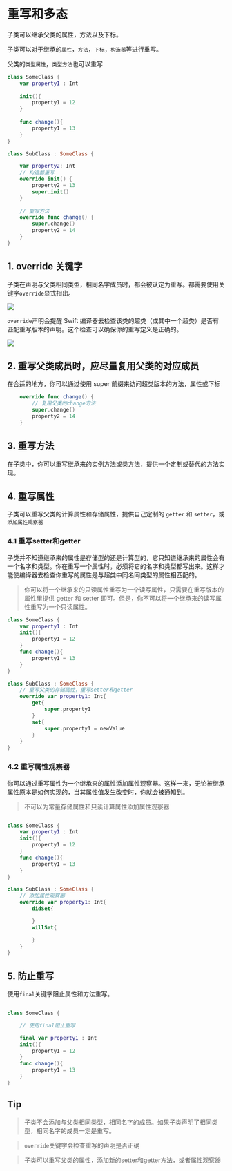 # 重写和多态

子类可以继承父类的属性，方法以及下标。

子类可以对于继承的`属性`，`方法`，`下标`，`构造器`等进行重写。

父类的`类型属性`，`类型方法`也可以重写

```swift
class SomeClass {
    var property1 : Int
    
    init(){
        property1 = 12
    }
    
    func change(){
        property1 = 13
    }
}

class SubClass : SomeClass {

    var property2: Int
    // 构造器重写
    override init() {
        property2 = 13
        super.init()
    }
    
    // 重写方法
    override func change() {
        super.change()
        property2 = 14
    }
}
```

## 1. override 关键字

子类在声明与父类相同类型，相同名字成员时，都会被认定为重写。都需要使用关键字`override`显式指出。

![](https://gitee.com/existorlive/exist-or-live-pic/raw/master/%E6%88%AA%E5%B1%8F2020-12-08%20%E4%B8%8B%E5%8D%8810.35.34.png)

`override`声明会提醒 Swift 编译器去检查该类的超类（或其中一个超类）是否有匹配重写版本的声明。这个检查可以确保你的重写定义是正确的。

![](https://gitee.com/existorlive/exist-or-live-pic/raw/master/%E6%88%AA%E5%B1%8F2020-12-08%20%E4%B8%8B%E5%8D%8810.35.34.png)


## 2. 重写父类成员时，应尽量复用父类的对应成员

在合适的地方，你可以通过使用 super 前缀来访问超类版本的方法，属性或下标

```swift 
    override func change() {
        // 复用父类的change方法
        super.change()
        property2 = 14
    }
```

## 3. 重写方法

在子类中，你可以重写继承来的实例方法或类方法，提供一个定制或替代的方法实现。


## 4. 重写属性

子类可以重写父类的计算属性和存储属性，提供自己定制的 `getter` 和 `setter`，或`添加属性观察器`


### 4.1 重写setter和getter

子类并不知道继承来的属性是存储型的还是计算型的，它只知道继承来的属性会有一个名字和类型。你在重写一个属性时，必须将它的名字和类型都写出来。这样才能使编译器去检查你重写的属性是与超类中同名同类型的属性相匹配的。

> 你可以将一个继承来的只读属性重写为一个读写属性，只需要在重写版本的属性里提供 getter 和 setter 即可。但是，你不可以将一个继承来的读写属性重写为一个只读属性。

```swift
class SomeClass {
    var property1 : Int
    init(){
        property1 = 12
    }
    func change(){
        property1 = 13
    }
}

class SubClass : SomeClass {
    // 重写父类的存储属性，重写setter和getter
    override var property1: Int{
        get{
            super.property1
        }
        set{
            super.property1 = newValue
        }
    }
}
```

### 4.2 重写属性观察器

你可以通过重写属性为一个继承来的属性添加属性观察器。这样一来，无论被继承属性原本是如何实现的，当其属性值发生改变时，你就会被通知到。

> 不可以为常量存储属性和只读计算属性添加属性观察器

```swift

class SomeClass {
    var property1 : Int
    init(){
        property1 = 12
    }
    func change(){
        property1 = 13
    }
}

class SubClass : SomeClass {
    // 添加属性观察器
    override var property1: Int{
        didSet{

        }
        willSet{

        }
    }
}
```

## 5. 防止重写

使用`final`关键字阻止属性和方法重写。

```swift

class SomeClass {

    // 使用final阻止重写

    final var property1 : Int
    init(){
        property1 = 12
    }
    func change(){
        property1 = 13
    }
}

```


## Tip

> 子类不会添加与父类相同类型，相同名字的成员。如果子类声明了相同类型，相同名字的成员一定是重写。

> `override`关键字会检查重写的声明是否正确

> 子类可以重写父类的属性，添加新的setter和getter方法，或者属性观察器





